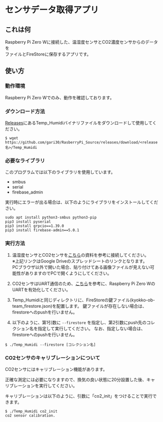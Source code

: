 # センサデータ取得アプリ

## これは何

Raspberry Pi Zero Wに接続した、温湿度センサとCO2濃度センサからのデータを  
ファイルとFireStoreに保存するアプリです。

## 使い方

### 動作環境

Raspberry Pi Zero Wでのみ、動作を確認しております。

### ダウンロード方法

[Releases](https://github.com/Kyokko-OB-Team/RasberryPi_Source/releases)にあるTemp_Humidiバイナリファイルをダウンロードして使用してください。

```
$ wget https://github.com/gari30/RasberryPi_Source/releases/download/<release名>/Temp_Humidi
```

### 必要なライブラリ

このプログラムでは以下のライブラリを使用しています。

- smbus
- serial
- firebase_admin

実行時にエラーが出る場合は、以下のようにライブラリをインストールしてください。
```
sudo apt install python3-smbus python3-pip
pip3 install pyserial
pip3 install grpcio==1.39.0
pip3 install firebase-admin==5.0.1
```

### 実行方法

1. 温湿度センサとCO2センサを[こちら](https://docs.google.com/spreadsheets/d/1O9RdbZVYhcz8fl8laEi-iNipAEgiIhet7oFAs-LHp1w/edit)の資料を参考に接続してください。  
   ※上記リンクはGoogle Driveのスプレッドシートのリンクとなります。  
     PCブラウザ以外で開いた場合、貼り付けてある画像ファイルが見えない可能性がありますのでPCで開くようにしてください。

2. CO2センサはUART通信のため、[こちら](https://github.com/Kyokko-OB-Team/Document/wiki/raspberrypi_zero_enable_uart)を参考に、Raspberry Pi Zero WのUARTを有効化してください。

3. Temp_Humidiと同じディレクトリに、FireStoreの鍵ファイル(kyokko-ob-team_firestore.json)を配置します。
   鍵ファイルが存在しない場合は、firestoreへのpushを行いません。

4. 以下のように、第1引数に `--firestore` を指定し、第2引数にpush先のコレクション名を指定して実行してください。
   なお、指定しない場合は、firestoreへのpushを行いません。

```
$ ./Temp_Humidi --firestore [コレクション名]
```

### CO2センサのキャリブレーションについて

CO2センサにはキャリブレーション機能があります。

正確な測定には必要になりますので、換気の良い状態に20分設置した後、キャリブレーションを実行してください。

キャリブレーションは以下のように、引数に「co2_init」をつけることで実行できます。

```
$ ./Temp_Humidi co2_init
co2 sensor calibration.
```
